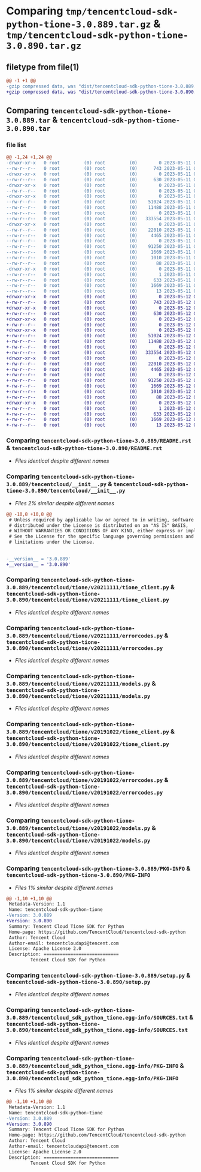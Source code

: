 # Comparing `tmp/tencentcloud-sdk-python-tione-3.0.889.tar.gz` & `tmp/tencentcloud-sdk-python-tione-3.0.890.tar.gz`

## filetype from file(1)

```diff
@@ -1 +1 @@
-gzip compressed data, was "dist/tencentcloud-sdk-python-tione-3.0.889.tar", last modified: Thu May 11 03:23:35 2023, max compression
+gzip compressed data, was "dist/tencentcloud-sdk-python-tione-3.0.890.tar", last modified: Fri May 12 04:13:34 2023, max compression
```

## Comparing `tencentcloud-sdk-python-tione-3.0.889.tar` & `tencentcloud-sdk-python-tione-3.0.890.tar`

### file list

```diff
@@ -1,24 +1,24 @@
-drwxr-xr-x   0 root         (0) root         (0)        0 2023-05-11 03:23:35.000000 tencentcloud-sdk-python-tione-3.0.889/
--rw-r--r--   0 root         (0) root         (0)      743 2023-05-11 03:23:34.000000 tencentcloud-sdk-python-tione-3.0.889/README.rst
-drwxr-xr-x   0 root         (0) root         (0)        0 2023-05-11 03:23:35.000000 tencentcloud-sdk-python-tione-3.0.889/tencentcloud/
--rw-r--r--   0 root         (0) root         (0)      630 2023-05-11 03:23:34.000000 tencentcloud-sdk-python-tione-3.0.889/tencentcloud/__init__.py
-drwxr-xr-x   0 root         (0) root         (0)        0 2023-05-11 03:23:35.000000 tencentcloud-sdk-python-tione-3.0.889/tencentcloud/tione/
--rw-r--r--   0 root         (0) root         (0)        0 2023-05-11 03:23:34.000000 tencentcloud-sdk-python-tione-3.0.889/tencentcloud/tione/__init__.py
-drwxr-xr-x   0 root         (0) root         (0)        0 2023-05-11 03:23:35.000000 tencentcloud-sdk-python-tione-3.0.889/tencentcloud/tione/v20211111/
--rw-r--r--   0 root         (0) root         (0)    51024 2023-05-11 03:23:34.000000 tencentcloud-sdk-python-tione-3.0.889/tencentcloud/tione/v20211111/tione_client.py
--rw-r--r--   0 root         (0) root         (0)    11488 2023-05-11 03:23:34.000000 tencentcloud-sdk-python-tione-3.0.889/tencentcloud/tione/v20211111/errorcodes.py
--rw-r--r--   0 root         (0) root         (0)        0 2023-05-11 03:23:34.000000 tencentcloud-sdk-python-tione-3.0.889/tencentcloud/tione/v20211111/__init__.py
--rw-r--r--   0 root         (0) root         (0)   333554 2023-05-11 03:23:34.000000 tencentcloud-sdk-python-tione-3.0.889/tencentcloud/tione/v20211111/models.py
-drwxr-xr-x   0 root         (0) root         (0)        0 2023-05-11 03:23:35.000000 tencentcloud-sdk-python-tione-3.0.889/tencentcloud/tione/v20191022/
--rw-r--r--   0 root         (0) root         (0)    22010 2023-05-11 03:23:34.000000 tencentcloud-sdk-python-tione-3.0.889/tencentcloud/tione/v20191022/tione_client.py
--rw-r--r--   0 root         (0) root         (0)     4465 2023-05-11 03:23:34.000000 tencentcloud-sdk-python-tione-3.0.889/tencentcloud/tione/v20191022/errorcodes.py
--rw-r--r--   0 root         (0) root         (0)        0 2023-05-11 03:23:34.000000 tencentcloud-sdk-python-tione-3.0.889/tencentcloud/tione/v20191022/__init__.py
--rw-r--r--   0 root         (0) root         (0)    91250 2023-05-11 03:23:34.000000 tencentcloud-sdk-python-tione-3.0.889/tencentcloud/tione/v20191022/models.py
--rw-r--r--   0 root         (0) root         (0)     1669 2023-05-11 03:23:35.000000 tencentcloud-sdk-python-tione-3.0.889/PKG-INFO
--rw-r--r--   0 root         (0) root         (0)     1010 2023-05-11 03:23:34.000000 tencentcloud-sdk-python-tione-3.0.889/setup.py
--rw-r--r--   0 root         (0) root         (0)       88 2023-05-11 03:23:35.000000 tencentcloud-sdk-python-tione-3.0.889/setup.cfg
-drwxr-xr-x   0 root         (0) root         (0)        0 2023-05-11 03:23:35.000000 tencentcloud-sdk-python-tione-3.0.889/tencentcloud_sdk_python_tione.egg-info/
--rw-r--r--   0 root         (0) root         (0)        1 2023-05-11 03:23:35.000000 tencentcloud-sdk-python-tione-3.0.889/tencentcloud_sdk_python_tione.egg-info/dependency_links.txt
--rw-r--r--   0 root         (0) root         (0)      633 2023-05-11 03:23:35.000000 tencentcloud-sdk-python-tione-3.0.889/tencentcloud_sdk_python_tione.egg-info/SOURCES.txt
--rw-r--r--   0 root         (0) root         (0)     1669 2023-05-11 03:23:35.000000 tencentcloud-sdk-python-tione-3.0.889/tencentcloud_sdk_python_tione.egg-info/PKG-INFO
--rw-r--r--   0 root         (0) root         (0)       13 2023-05-11 03:23:35.000000 tencentcloud-sdk-python-tione-3.0.889/tencentcloud_sdk_python_tione.egg-info/top_level.txt
+drwxr-xr-x   0 root         (0) root         (0)        0 2023-05-12 04:13:34.000000 tencentcloud-sdk-python-tione-3.0.890/
+-rw-r--r--   0 root         (0) root         (0)      743 2023-05-12 04:13:34.000000 tencentcloud-sdk-python-tione-3.0.890/README.rst
+drwxr-xr-x   0 root         (0) root         (0)        0 2023-05-12 04:13:34.000000 tencentcloud-sdk-python-tione-3.0.890/tencentcloud/
+-rw-r--r--   0 root         (0) root         (0)      630 2023-05-12 04:13:34.000000 tencentcloud-sdk-python-tione-3.0.890/tencentcloud/__init__.py
+drwxr-xr-x   0 root         (0) root         (0)        0 2023-05-12 04:13:34.000000 tencentcloud-sdk-python-tione-3.0.890/tencentcloud/tione/
+-rw-r--r--   0 root         (0) root         (0)        0 2023-05-12 04:13:34.000000 tencentcloud-sdk-python-tione-3.0.890/tencentcloud/tione/__init__.py
+drwxr-xr-x   0 root         (0) root         (0)        0 2023-05-12 04:13:34.000000 tencentcloud-sdk-python-tione-3.0.890/tencentcloud/tione/v20211111/
+-rw-r--r--   0 root         (0) root         (0)    51024 2023-05-12 04:13:34.000000 tencentcloud-sdk-python-tione-3.0.890/tencentcloud/tione/v20211111/tione_client.py
+-rw-r--r--   0 root         (0) root         (0)    11488 2023-05-12 04:13:34.000000 tencentcloud-sdk-python-tione-3.0.890/tencentcloud/tione/v20211111/errorcodes.py
+-rw-r--r--   0 root         (0) root         (0)        0 2023-05-12 04:13:34.000000 tencentcloud-sdk-python-tione-3.0.890/tencentcloud/tione/v20211111/__init__.py
+-rw-r--r--   0 root         (0) root         (0)   333554 2023-05-12 04:13:34.000000 tencentcloud-sdk-python-tione-3.0.890/tencentcloud/tione/v20211111/models.py
+drwxr-xr-x   0 root         (0) root         (0)        0 2023-05-12 04:13:34.000000 tencentcloud-sdk-python-tione-3.0.890/tencentcloud/tione/v20191022/
+-rw-r--r--   0 root         (0) root         (0)    22010 2023-05-12 04:13:34.000000 tencentcloud-sdk-python-tione-3.0.890/tencentcloud/tione/v20191022/tione_client.py
+-rw-r--r--   0 root         (0) root         (0)     4465 2023-05-12 04:13:34.000000 tencentcloud-sdk-python-tione-3.0.890/tencentcloud/tione/v20191022/errorcodes.py
+-rw-r--r--   0 root         (0) root         (0)        0 2023-05-12 04:13:34.000000 tencentcloud-sdk-python-tione-3.0.890/tencentcloud/tione/v20191022/__init__.py
+-rw-r--r--   0 root         (0) root         (0)    91250 2023-05-12 04:13:34.000000 tencentcloud-sdk-python-tione-3.0.890/tencentcloud/tione/v20191022/models.py
+-rw-r--r--   0 root         (0) root         (0)     1669 2023-05-12 04:13:34.000000 tencentcloud-sdk-python-tione-3.0.890/PKG-INFO
+-rw-r--r--   0 root         (0) root         (0)     1010 2023-05-12 04:13:34.000000 tencentcloud-sdk-python-tione-3.0.890/setup.py
+-rw-r--r--   0 root         (0) root         (0)       88 2023-05-12 04:13:34.000000 tencentcloud-sdk-python-tione-3.0.890/setup.cfg
+drwxr-xr-x   0 root         (0) root         (0)        0 2023-05-12 04:13:34.000000 tencentcloud-sdk-python-tione-3.0.890/tencentcloud_sdk_python_tione.egg-info/
+-rw-r--r--   0 root         (0) root         (0)        1 2023-05-12 04:13:34.000000 tencentcloud-sdk-python-tione-3.0.890/tencentcloud_sdk_python_tione.egg-info/dependency_links.txt
+-rw-r--r--   0 root         (0) root         (0)      633 2023-05-12 04:13:34.000000 tencentcloud-sdk-python-tione-3.0.890/tencentcloud_sdk_python_tione.egg-info/SOURCES.txt
+-rw-r--r--   0 root         (0) root         (0)     1669 2023-05-12 04:13:34.000000 tencentcloud-sdk-python-tione-3.0.890/tencentcloud_sdk_python_tione.egg-info/PKG-INFO
+-rw-r--r--   0 root         (0) root         (0)       13 2023-05-12 04:13:34.000000 tencentcloud-sdk-python-tione-3.0.890/tencentcloud_sdk_python_tione.egg-info/top_level.txt
```

### Comparing `tencentcloud-sdk-python-tione-3.0.889/README.rst` & `tencentcloud-sdk-python-tione-3.0.890/README.rst`

 * *Files identical despite different names*

### Comparing `tencentcloud-sdk-python-tione-3.0.889/tencentcloud/__init__.py` & `tencentcloud-sdk-python-tione-3.0.890/tencentcloud/__init__.py`

 * *Files 2% similar despite different names*

```diff
@@ -10,8 +10,8 @@
 # Unless required by applicable law or agreed to in writing, software
 # distributed under the License is distributed on an "AS IS" BASIS,
 # WITHOUT WARRANTIES OR CONDITIONS OF ANY KIND, either express or implied.
 # See the License for the specific language governing permissions and
 # limitations under the License.
 
 
-__version__ = '3.0.889'
+__version__ = '3.0.890'
```

### Comparing `tencentcloud-sdk-python-tione-3.0.889/tencentcloud/tione/v20211111/tione_client.py` & `tencentcloud-sdk-python-tione-3.0.890/tencentcloud/tione/v20211111/tione_client.py`

 * *Files identical despite different names*

### Comparing `tencentcloud-sdk-python-tione-3.0.889/tencentcloud/tione/v20211111/errorcodes.py` & `tencentcloud-sdk-python-tione-3.0.890/tencentcloud/tione/v20211111/errorcodes.py`

 * *Files identical despite different names*

### Comparing `tencentcloud-sdk-python-tione-3.0.889/tencentcloud/tione/v20211111/models.py` & `tencentcloud-sdk-python-tione-3.0.890/tencentcloud/tione/v20211111/models.py`

 * *Files identical despite different names*

### Comparing `tencentcloud-sdk-python-tione-3.0.889/tencentcloud/tione/v20191022/tione_client.py` & `tencentcloud-sdk-python-tione-3.0.890/tencentcloud/tione/v20191022/tione_client.py`

 * *Files identical despite different names*

### Comparing `tencentcloud-sdk-python-tione-3.0.889/tencentcloud/tione/v20191022/errorcodes.py` & `tencentcloud-sdk-python-tione-3.0.890/tencentcloud/tione/v20191022/errorcodes.py`

 * *Files identical despite different names*

### Comparing `tencentcloud-sdk-python-tione-3.0.889/tencentcloud/tione/v20191022/models.py` & `tencentcloud-sdk-python-tione-3.0.890/tencentcloud/tione/v20191022/models.py`

 * *Files identical despite different names*

### Comparing `tencentcloud-sdk-python-tione-3.0.889/PKG-INFO` & `tencentcloud-sdk-python-tione-3.0.890/PKG-INFO`

 * *Files 1% similar despite different names*

```diff
@@ -1,10 +1,10 @@
 Metadata-Version: 1.1
 Name: tencentcloud-sdk-python-tione
-Version: 3.0.889
+Version: 3.0.890
 Summary: Tencent Cloud Tione SDK for Python
 Home-page: https://github.com/TencentCloud/tencentcloud-sdk-python
 Author: Tencent Cloud
 Author-email: tencentcloudapi@tencent.com
 License: Apache License 2.0
 Description: ============================
         Tencent Cloud SDK for Python
```

### Comparing `tencentcloud-sdk-python-tione-3.0.889/setup.py` & `tencentcloud-sdk-python-tione-3.0.890/setup.py`

 * *Files identical despite different names*

### Comparing `tencentcloud-sdk-python-tione-3.0.889/tencentcloud_sdk_python_tione.egg-info/SOURCES.txt` & `tencentcloud-sdk-python-tione-3.0.890/tencentcloud_sdk_python_tione.egg-info/SOURCES.txt`

 * *Files identical despite different names*

### Comparing `tencentcloud-sdk-python-tione-3.0.889/tencentcloud_sdk_python_tione.egg-info/PKG-INFO` & `tencentcloud-sdk-python-tione-3.0.890/tencentcloud_sdk_python_tione.egg-info/PKG-INFO`

 * *Files 1% similar despite different names*

```diff
@@ -1,10 +1,10 @@
 Metadata-Version: 1.1
 Name: tencentcloud-sdk-python-tione
-Version: 3.0.889
+Version: 3.0.890
 Summary: Tencent Cloud Tione SDK for Python
 Home-page: https://github.com/TencentCloud/tencentcloud-sdk-python
 Author: Tencent Cloud
 Author-email: tencentcloudapi@tencent.com
 License: Apache License 2.0
 Description: ============================
         Tencent Cloud SDK for Python
```

